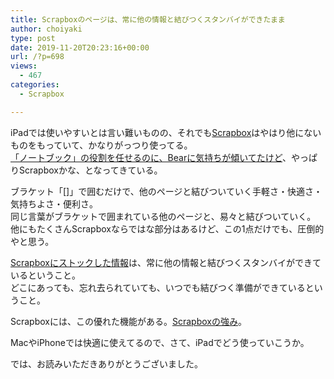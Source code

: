 ```yaml
---
title: Scrapboxのページは、常に他の情報と結びつくスタンバイができたまま
author: choiyaki
type: post
date: 2019-11-20T20:23:16+00:00
url: /?p=698
views:
  - 467
categories:
  - Scrapbox

---
```

iPadでは使いやすいとは言い難いものの、それでも<a href="https://scrapbox.io/choiyaki-hondana/Scrapbox" draggable="false">Scrapbox</a>はやはり他にないものをもっていて、かなりがっつり使ってる。  
<a href="https://choiyaki.com/?p=678" draggable="false">「ノートブック」の役割を任せるのに、Bearに気持ちが傾いてたけど</a>、やっぱりScrapboxかな、となってきている。

ブラケット「[]」で囲むだけで、他のページと結びついていく手軽さ・快適さ・気持ちよさ・便利さ。  
同じ言葉がブラケットで囲まれている他のページと、易々と結びついていく。  
他にもたくさんScrapboxならではな部分はあるけど、この1点だけでも、圧倒的やと思う。

[Scrapboxにストックした情報][1]は、常に他の情報と結びつくスタンバイができているということ。  
どこにあっても、忘れ去られていても、いつでも結びつく準備ができているということ。

Scrapboxには、この優れた機能がある。[Scrapboxの強み][2]。

MacやiPhoneでは快適に使えてるので、さて、iPadでどう使っていこうか。

では、お読みいただきありがとうございました。

 [1]: https://scrapbox.io/choiyaki-hondana/Scrapbox%E3%81%AB%E3%82%B9%E3%83%88%E3%83%83%E3%82%AF%E3%81%97%E3%81%9F%E6%83%85%E5%A0%B1
 [2]: https://scrapbox.io/choiyaki-hondana/Scrapbox%E3%81%AE%E5%BC%B7%E3%81%BF